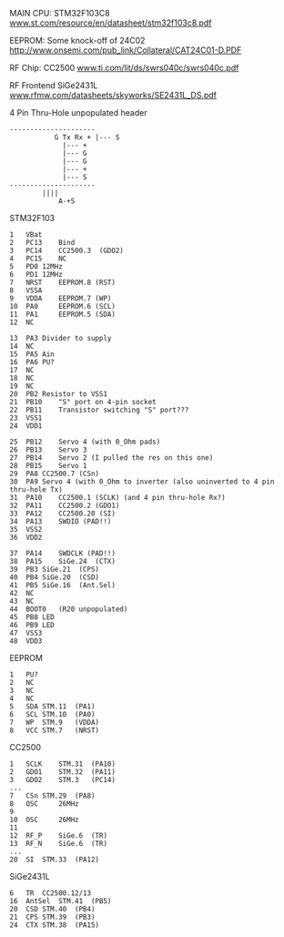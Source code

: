 MAIN CPU: STM32F103C8
www.st.com/resource/en/datasheet/stm32f103c8.pdf

EEPROM: Some knock-off of 24C02
http://www.onsemi.com/pub_link/Collateral/CAT24C01-D.PDF

RF Chip: CC2500
www.ti.com/lit/ds/swrs040c/swrs040c.pdf

RF Frontend SiGe2431L
www.rfmw.com/datasheets/skyworks/SE2431L_DS.pdf

4 Pin Thru-Hole unpopulated header
```
--------------------- 
           G Tx Rx + |--- S 
		     |--- +
		     |--- G
		     |--- G 
		     |--- +
		     |--- S 
---------------------
		||||
	        A-+S
```

STM32F103
```
1	VBat
2	PC13	Bind
3	PC14	CC2500.3  (GDO2)
4	PC15	NC
5	PD0	12MHz
6	PD1	12MHz
7	NRST	EEPROM.8 (RST)
8	VSSA
9	VDDA	EEPROM.7 (WP)
10	PA0 	EEPROM.6 (SCL)
11	PA1 	EEPROM.5 (SDA)
12	NC

13 	PA3	Divider to supply
14	NC
15	PA5	Ain 
16	PA6	PU?
17	NC
18	NC
19	NC
20	PB2	Resistor to VSS1
21	PB10	"S" port on 4-pin socket
22	PB11	Transistor switching "S" port???
23	VSS1
24	VDD1

25	PB12	Servo 4 (with 0_Ohm pads)
26	PB13	Servo 3
27	PB14	Servo 2 (I pulled the res on this one)
28	PB15	Servo 1
29	PA8	CC2500.7 (CSn)
30	PA9	Servo 4 (with 0_Ohm to inverter (also uninverted to 4 pin thru-hole Tx)
31	PA10	CC2500.1 (SCLK) (and 4 pin thru-hole Rx?)
32	PA11	CC2500.2 (GDO1)
33	PA12	CC2500.20 (SI)
34	PA13	SWDIO (PAD!!)
35	VSS2
36	VDD2

37	PA14	SWDCLK (PAD!!)
38	PA15	SiGe.24  (CTX)
39	PB3	SiGe.21  (CPS)
40	PB4	SiGe.20  (CSD)
41	PB5	SiGe.16  (Ant.Sel)
42	NC
43	NC
44	BOOT0	(R20 unpopulated)
45	PB8	LED
46	PB9	LED
47 	VSS3
48	VDD3
```

EEPROM
```
1	PU?
2	NC
3	NC
4	NC
5	SDA	STM.11  (PA1)
6	SCL	STM.10	(PA0)
7	WP	STM.9	(VDDA)
8	VCC	STM.7	(NRST)
```

CC2500
```
1	SCLK	STM.31	(PA10)
2	GDO1	STM.32	(PA11)
3	GDO2	STM.3	(PC14)
...
7	CSn	STM.29	(PA8)
8	OSC 	26MHz
9
10	OSC 	26MHz
11	
12	RF_P	SiGe.6	(TR)
13	RF_N	SiGe.6	(TR)
...
20	SI	STM.33	(PA12)
```


SiGe2431L
```
6	TR	CC2500.12/13
16	AntSel	STM.41	(PB5)
20	CSD	STM.40	(PB4)
21	CPS	STM.39	(PB3)
24	CTX	STM.38	(PA15)
```




